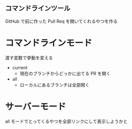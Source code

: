 コマンドラインツール
---

GitHub で前に作った Pull Req を開いてくれるやつを作る


# コマンドラインモード
渡す変数で挙動を変える

* current
    * 現在のブランチからどっかに出てる PR を開く
* all
    * ローカルにあるブランチは全部開く

# サーバーモード
all モードでとってくるやつを全部リンクにして表示しようかと

